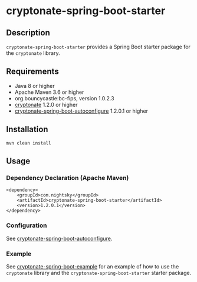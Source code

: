# cryptonate-spring-boot-starter

## Description

`cryptonate-spring-boot-starter` provides a Spring Boot starter package for the `cryptonate` library.

## Requirements

* Java 8 or higher
* Apache Maven 3.6 or higher
* org.bouncycastle:bc-fips, version 1.0.2.3
* [cryptonate](https://github.com/LNRexpress/cryptonate) 1.2.0 or higher
* [cryptonate-spring-boot-autoconfigure](https://github.com/LNRexpress/cryptonate-spring-boot-autoconfigure) 1.2.0.1 or higher

## Installation

```
mvn clean install
```

## Usage

### Dependency Declaration (Apache Maven)

```
<dependency>
    <groupId>com.nightsky</groupId>
    <artifactId>cryptonate-spring-boot-starter</artifactId>
    <version>1.2.0.1</version>
</dependency>
```

### Configuration

See [cryptonate-spring-boot-autoconfigure](https://github.com/LNRexpress/cryptonate-spring-boot-autoconfigure#configuration).

### Example

See [cryptonate-spring-boot-example](https://github.com/LNRexpress/cryptonate-spring-boot-example) for an example of how to use the `cryptonate` library and the `cryptonate-spring-boot-starter` starter package.
